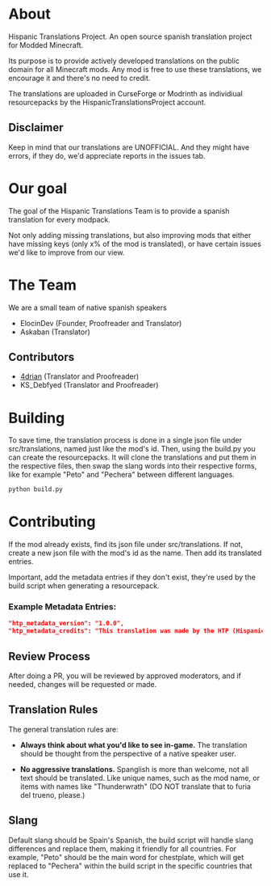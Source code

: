 # About
Hispanic Translations Project. An open source spanish translation project for Modded Minecraft.


Its purpose is to provide actively developed translations on the public domain for all Minecraft mods.
Any mod is free to use these translations, we encourage it and there's no need to credit.


The translations are uploaded in CurseForge or Modrinth as individiual resourcepacks by the HispanicTranslationsProject account.

## Disclaimer
Keep in mind that our translations are UNOFFICIAL. And they might have errors, if they do, we'd appreciate reports in the issues tab.


# Our goal
The goal of the Hispanic Translations Team is to provide a spanish translation for every modpack.


Not only adding missing translations, but also improving mods that either have missing keys (only x% of the mod is translated), or have certain issues we'd like to improve from our view.

# The Team

We are a small team of native spanish speakers

- ElocinDev (Founder, Proofreader and Translator)
- Askaban (Translator)

## Contributors

- [4drian](https://github.com/4drian) (Translator and Proofreader)
- KS_Debfyed (Translator and Proofreader)

# Building

To save time, the translation process is done in a single json file under src/translations, named just like the mod's id. Then, using the build.py you can create the resourcepacks.
It will clone the translations and put them in the respective files, then swap the slang words into their respective forms, like for example "Peto" and "Pechera" between different languages.

```python
python build.py
```

# Contributing

If the mod already exists, find its json file under src/translations.
If not, create a new json file with the mod's id as the name. Then add its translated entries.


Important, add the metadata entries if they don't exist, they're used by the build script when generating a resourcepack.
### Example Metadata Entries:
```json
"htp_metadata_version": "1.0.0",
"htp_metadata_credits": "This translation was made by the HTP (Hispanic Translations Projects) Team. \nTranslators: (Your Name)"
```

## Review Process
After doing a PR, you will be reviewed by approved moderators, and if needed, changes will be requested or made.


## Translation Rules
The general translation rules are:
- **Always think about what you'd like to see in-game.** The translation should be thought from the perspective of a native speaker user.

- **No aggressive translations.** Spanglish is more than welcome, not all text should be translated. Like unique names, such as the mod name, or items with names like "Thunderwrath" (DO NOT translate that to furia del trueno, please.)

## Slang
Default slang should be Spain's Spanish, the build script will handle slang differences and replace them, making it friendly for all countries.
For example, "Peto" should be the main word for chestplate, which will get replaced to "Pechera" within the build script in the specific countries that use it.
